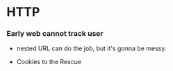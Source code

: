 # HTTP

### Early web cannot track user

- nested URL can do the job, but it's gonna be messy.

- Cookies to the Rescue